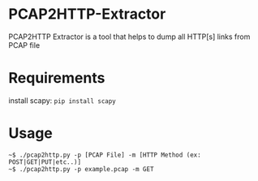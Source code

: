 # PCAP2HTTP-Extractor
PCAP2HTTP Extractor is a tool that helps to dump all HTTP[s] links from PCAP file

# Requirements
install scapy: 
`pip install scapy`

# Usage
```
~$ ./pcap2http.py -p [PCAP File] -m [HTTP Method (ex: POST|GET|PUT|etc..)]
~$ ./pcap2http.py -p example.pcap -m GET
